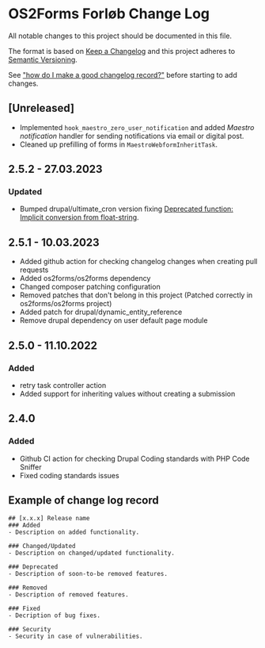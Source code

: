# OS2Forms Forløb Change Log
All notable changes to this project should be documented in this file.

The format is based on [Keep a Changelog](http://keepachangelog.com/)
and this project adheres to [Semantic Versioning](http://semver.org/).

See ["how do I make a good changelog record?"](https://keepachangelog.com/en/1.0.0/#how)
before starting to add changes.

## [Unreleased]

- Implemented `hook_maestro_zero_user_notification` and added *Maestro
  notification* handler for sending notifications via email or digital post.
- Cleaned up prefilling of forms in `MaestroWebformInheritTask`.

## 2.5.2 - 27.03.2023

### Updated
- Bumped drupal/ultimate_cron version fixing [Deprecated function: Implicit conversion from float-string](https://www.drupal.org/project/ultimate_cron/issues/3256142).

## 2.5.1 - 10.03.2023
- Added github action for checking changelog changes when creating pull requests
- Added os2forms/os2forms dependency
- Changed composer patching configuration
- Removed patches that don't belong in this project (Patched correctly in os2forms/os2forms project)
- Added patch for drupal/dynamic_entity_reference
- Remove drupal dependency on user default page module

## 2.5.0 - 11.10.2022

### Added
- retry task controller action
- Added support for inheriting values without creating a submission

## 2.4.0

### Added
- Github CI action for checking Drupal Coding standards with PHP Code Sniffer
- Fixed coding standards issues


## Example of change log record
```
## [x.x.x] Release name
### Added
- Description on added functionality.

### Changed/Updated
- Description on changed/updated functionality.

### Deprecated
- Description of soon-to-be removed features.

### Removed
- Description of removed features.

### Fixed
- Decription of bug fixes.

### Security
- Security in case of vulnerabilities.

```
